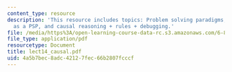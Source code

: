 ```yaml
---
content_type: resource
description: 'This resource includes topics: Problem solving paradigms, causal reasoning
  as a PSP, and causal reasoning + rules + debugging.'
file: /media/https%3A/open-learning-course-data-rc.s3.amazonaws.com/6-871-knowledge-based-applications-systems-spring-2005/4a5b7bec8adc42127fec66b2807fcccf_lect14_causal.pdf
file_type: application/pdf
resourcetype: Document
title: lect14_causal.pdf
uid: 4a5b7bec-8adc-4212-7fec-66b2807fcccf
---
```

